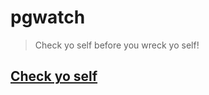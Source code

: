 # pgwatch

> Check yo self before you wreck yo self!

## [Check yo self](https://www.youtube.com/watch?v=bCY9L3Xidoo)
